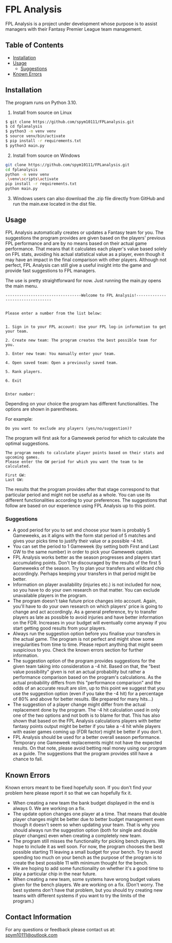 # FPL Analysis

FPL Analysis is a project under development whose purpose is to assist managers with their Fantasy Premier League team  management.

## Table of Contents
- [Installation](#installation)
- [Usage](#usage)
  - [Suggestions](#suggestions)
- [Known Errors](#known-errors)

## Installation

The program runs on Python 3.10.
1. Install from source on Linux
```bash
$ git clone https://github.com/spym10111/FPLanalysis.git
$ cd fplanalysis
$ python3 -m venv venv
$ source venv/bin/activate
$ pip install -r requirements.txt
$ python3 main.py
```
2. Install from source on Windows
```bash
git clone https://github.com/spym10111/FPLanalysis.git
cd fplanalysis
python -m venv venv
.\venv\scripts\activate
pip install -r requirements.txt
python main.py
```
3. Windows users can also download the .zip file directly from GitHub and run the main.exe located in the dist file.

## Usage

FPL Analysis automatically creates or updates a Fantasy team for you. The suggestions the program provides are given based on the players' previous FPL performance and are by no means based on their actual game performance. That means that it calculates each player's value based solely on FPL stats, avoiding his actual statistical value as a player, even though it may have an impact in the final comparison with other players. Although not perfect, FPL Analysis can still give a useful insight into the game and provide fast suggestions to FPL managers.

The use is pretty straightforward for now. Just running the main.py opens the main menu.
```
---------------------------------Welcome to FPL Analysis!---------------------------------


Please enter a number from the list below:


1. Sign in to your FPL account: Use your FPL log-in information to get your team.

2. Create new team: The program creates the best possible team for you.

3. Enter new team: You manually enter your team.

4. Open saved team: Open a previously saved team.

5. Rank players.

6. Exit


Enter number:
```
Depending on your choice the program has different functionalities. The options are shown in parentheses.

For example:
```
Do you want to exclude any players (yes/no/suggestion)?
```
The program will first ask for a Gameweek period for which to calculate the optimal suggestions.
```
The program needs to calculate player points based on their stats and upcoming games.
Please enter the GW period for which you want the team to be calculated.

First GW:
Last GW: 
```
The results that the program provides after that stage correspond to that particular period and might not be useful as a whole. You can use its different functionalities according to your preferences. The suggestions that follow are based on our experience using FPL Analysis up to this point.

### Suggestions

- A good period for you to set and choose your team is probably 5 Gameweeks, as it aligns with the form stat period of 5 matches and gives your picks time to justify their value or a possible -4 hit.
- You can set the period to 1 Gameweek (by setting both First and Last GW to the same number) in order to pick your Gameweek captain.
- FPL Analysis works better as the season progresses and players start accumulating points. Don't be discouraged by the results of the first 5 Gameweeks of the season. Try to plan your transfers and wildcard chip accordingly. Perhaps keeping your transfers in that period might be better.
- Information on player availability (injuries etc.) is not included for now, so you have to do your own research on that matter. You can exclude unavailable players in the program.
- The program doesn't take future price changes into account. Again, you'll have to do your own research on which players' price is going to change and act accordingly. As a general preference, try to transfer players as late as possible to avoid injuries and have better information on the FDR. Increases in your budget will eventually come anyway if you start getting good results from your players.
- Always run the suggestion option before you finalise your transfers in the actual game. The program is not perfect and might show some irregularities from time to time. Please report anything that might seem suspicious to you. Check the known errors section for further information.
- The suggestion option of the program provides suggestions for the given team taking into consideration a -4 hit. Based on that, the "best value possibility" given is not an actual probability but rather a performance comparison based on the program's calculations. As the actual probability differs from this "performance comparison" and the odds of an accurate result are slim, up to this point we suggest that you use the suggestion option (even if you take the -4 hit) for a percentage of 80% and above for better results. (Be prepared for many hits...)
- The suggestion of a player change might differ from the actual replacement done by the program. The -4 hit calculation used in only one of the two options and not both is to blame for that. This has also shown that based on the FPL Analysis calculations players with better fantasy points output might be better if you take a -4 hit while players with easier games coming up (FDR factor) might be better if you don't.
- FPL Analysis should be used for a better overall season performance. Temporary one Gameweek replacements might not have the expected results. On that note, please avoid betting real money using our program as a guide. The suggestions that the program provides still have a chance to fail.

## Known Errors

Known errors meant to be fixed hopefully soon. If you don't find your problem here please report it so that we can hopefully fix it.

- When creating a new team the bank budget displayed in the end is always 0. We are working on a fix.
- The update option changes one player at a time. That means that double player changes might be better due to better budget management even though it doesn't seem so when updating your team. That is why you should always run the suggestion option (both for single and double player changes) even when creating a completely new team.
- The program still misses the functionality for picking bench players. We hope to include it as well soon. For now, the program chooses the best possible starting 11 leaving a small budget for your bench. Try to avoid spending too much on your bench as the purpose of the program is to create the best possible 11 with minimum thought for the bench.
- We are hoping to add some functionality on whether it's a good time to play a particular chip in the near future.
- When creating a new team, some systems have wrong budget values given for the bench players. We are working on a fix. (Don't worry. The best systems don't have that problem, but you should try creating new teams with different systems if you want to try the limits of the program.)

## Contact Information

For any questions or feedback please contact us at: spym10111@outlook.com

